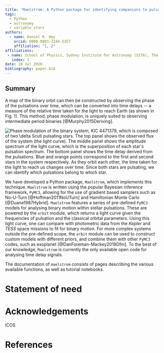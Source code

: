 ```yaml
---
title: 'Maelstrom: A Python package for identifying companions to pulsating stars from their light travel time variations'
tags:
  - Python
  - astronomy
  - variable stars
authors:
  - name: Daniel R. Hey
    orcid: 0000-0003-3244-5357
    affiliation: "1, 2"
affiliations:
 - name: School of Physics, Sydney Institute for Astronomy (SIfA), The University of Sydney, NSW 2006, Australia
   index: 1
date: 10 Jul 2020
bibliography: paper.bib
---
```


## Summary

A map of the binary orbit can then be constructed by observing the phase of the pulsations over time, which can be converted into time delays -- a measure of the relative time taken for the light to reach Earth (as shown in Fig. 1). This method, phase modulation, is uniquely suited to observing intermediate period binaries [@Murphy2015Deriving].

![Phase modulation of the binary system, KIC 4471379, which is composed of two $\delta$ Scuti pulsating stars. The top panel shows the observed flux of the system (the light curve). The middle panel shows the amplitude spectrum of the light curve, which is the superposition of each star's pulsation spectrum. The bottom panel shows the time delay derived from the pulsations. Blue and orange points correspond to the first and second stars in the system respectively. As they orbit each other, the time taken for the light to reach us changes over time. Since both stars are pulsating, we can identify which pulsations belong to which star.](PB2_KIC_4471379_JOSS.png)

We have developed a Python package, ``Maelstrom``, which implements this
technique. ``Maelstrom`` is written using the popular Bayesian inference
framework, ``PyMC3``, allowing for the use of gradient based samplers such as
No-U-Turn [@Hoffman2011NoUTurn] and Hamiltonian Monte Carlo [@Duane1987Hybrid].
``Maelstrom`` features a series of pre-defined ``PyMC3`` models for analysing
binary motion within stellar pulsations. These are powered by the ``orbit``
module, which returns a light curve given the frequencies of pulsation and the
classical orbital parameters. Using this light curve, one can compare with
photometric data from the *Kepler* and *TESS* space missions to fit for binary
motion. For more complex systems outside the pre-defined scope, the ``orbit``
module can be used to construct custom models with different priors, and
combine them with other ``PyMC3`` codes, such as exoplanet
[@DanForeman-Mackey2019Dfm]. To the best of our knowledge, ``Maelstrom`` is
currently the only available open code for analysing time delay signals.

The documentation of `maelstrom` consists of pages describing the various
available functions, as well as tutorial notebooks.

# Statement of need

# Acknowledgements

ICOS

# References



